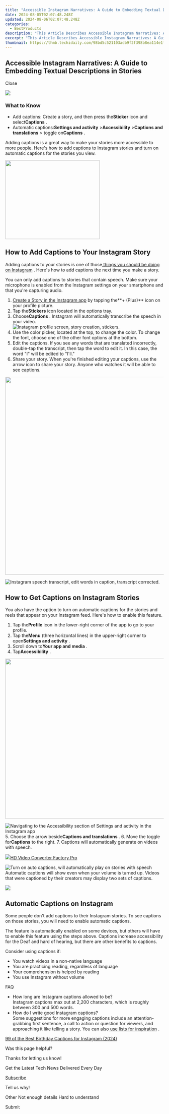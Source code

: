 ```yaml
---
title: "Accessible Instagram Narratives: A Guide to Embedding Textual Descriptions in Stories"
date: 2024-08-05T02:07:48.248Z
updated: 2024-08-06T02:07:48.248Z
categories:
  - BestProducts
description: "This Article Describes Accessible Instagram Narratives: A Guide to Embedding Textual Descriptions in Stories"
excerpt: "This Article Describes Accessible Instagram Narratives: A Guide to Embedding Textual Descriptions in Stories"
thumbnail: https://thmb.techidaily.com/98bd5c521103adb9f2f398b8ea114e1ff33040cece118b77c428c885565f6981.jpg
---
```


## Accessible Instagram Narratives: A Guide to Embedding Textual Descriptions in Stories

Close 

<!-- affiliate ads begin -->
<a href="https://store.nero.com/order/checkout.php?PRODS=42296740&QTY=1&AFFILIATE=108875&CART=1"><img src="https://www.nero.com/nero-com-wAssets/img/banners/2023/biu/Nero_BackItUp_Screen_2.webp" border="0"></a>
<!-- affiliate ads end -->
###  What to Know

* Add captions: Create a story, and then press the**Sticker** icon and select**Captions** .
* Automatic captions:**Settings and activity** \>**Accessibility** \>**Captions and translations** \> toggle on**Captions** .

 Adding captions is a great way to make your stories more accessible to more people. Here's how to add captions to Instagram stories and turn on automatic captions for the stories you view.

<!-- affiliate ads begin -->
<a href="https://printrendy.pxf.io/c/5597632/1453720/17020" target="_top" id="1453720"><img src="//a.impactradius-go.com/display-ad/17020-1453720" border="0" alt="" width="300" height="250"/></a><img height="0" width="0" src="https://imp.pxf.io/i/5597632/1453720/17020" style="position:absolute;visibility:hidden;" border="0" />
<!-- affiliate ads end -->
##  How to Add Captions to Your Instagram Story 

 Adding captions to your stories is one of those[ things you should be doing on Instagram](https://www.lifewire.com/things-you-should-definitely-be-doing-on-instagram-3485874) . Here's how to add captions the next time you make a story.

 You can only add captions to stories that contain speech. Make sure your microphone is enabled from the Instagram settings on your smartphone and that you're capturing audio.

1. [ Create a Story in the Instagram app](https://www.lifewire.com/post-a-story-on-instagram-5069910) by tapping the**\+ (Plus)** icon on your profile picture.
2. Tap the**Stickers** icon located in the options tray.
3. Choose**Captions** . Instagram will automatically transcribe the speech in your video.  
![Instagram profile screen, story creation, stickers.](https://www.lifewire.com/thmb/5QXaWxJYCONrGoToTTOqfm8IPzY=/1500x0/filters:no_upscale():max_bytes(150000):strip_icc():format(webp)/003captions-7269b600050c449db468b95141a916ca.jpg)
4. Use the color picker, located at the top, to change the color. To change the font, choose one of the other font options at the bottom.
5. Edit the captions. If you see any words that are translated incorrectly, double-tap the transcript, then tap the word to edit it. In this case, the word "I" will be edited to "I'll."
6. Share your story. When you're finished editing your captions, use the arrow icon to share your story. Anyone who watches it will be able to see captions.  
<!-- affiliate ads begin -->
<a href="https://thefitville.pxf.io/c/5597632/1526796/15852" target="_top" id="1526796"><img src="//a.impactradius-go.com/display-ad/15852-1526796" border="0" alt="" width="1200" height="628"/></a><img height="0" width="0" src="https://imp.pxf.io/i/5597632/1526796/15852" style="position:absolute;visibility:hidden;" border="0" />
<!-- affiliate ads end -->
![Instagram speech transcript, edit words in caption, transcript corrected.](https://www.lifewire.com/thmb/mH774TATn8g-KPdLQnayq_iBO-0=/1500x0/filters:no_upscale():max_bytes(150000):strip_icc():format(webp)/006captions-3fe8e98dd5f84ab9b03f41938aa01417.jpg)

##  How to Get Captions on Instagram Stories 

 You also have the option to turn on automatic captions for the stories and reels that appear on your Instagram feed. Here's how to enable this feature.

1. Tap the**Profile** icon in the lower-right corner of the app to go to your profile.
2. Tap the**Menu** (three horizontal lines) in the upper-right corner to open**Settings and activity** .
3. Scroll down to**Your app and media** .
4. Tap**Accessibility** .  
<!-- affiliate ads begin -->
<a href="https://coinrule.sjv.io/c/5597632/1958379/18409" target="_top" id="1958379"><img src="//a.impactradius-go.com/display-ad/18409-1958379" border="0" alt="" width="856" height="508"/></a><img height="0" width="0" src="https://imp.pxf.io/i/5597632/1958379/18409" style="position:absolute;visibility:hidden;" border="0" />
<!-- affiliate ads end -->
![Navigating to the Accessibility section of Settings and activity in the Instagram app](https://www.lifewire.com/thmb/fRQ5pzJlmuOEnCz1pZMza94YT9M=/1500x0/filters:no_upscale():max_bytes(150000):strip_icc():format(webp)/003_add-captions-to-instagram-stories-6503064-00cc56c1f7e94870971aea729c112b50.jpg)
5. Choose the arrow beside**Captions and translations** .
6. Move the toggle for**Captions** to the right.
7. Captions will automatically generate on videos with speech.  
<!-- affiliate ads begin -->
<a href="https://secure.2checkout.com/order/checkout.php?PRODS=4537546&QTY=1&AFFILIATE=108875&CART=1"><img src="https://secure.avangate.com/images/merchant/4b0a0290ad7df100b77e86839989a75e/products/7_copy_2_2_hdpro.png" border="0">HD Video Converter Factory Pro</a>
<!-- affiliate ads end -->
![Turn on auto captions, will automatically play on stories with speech](https://www.lifewire.com/thmb/fiX2Ckj8Uvo55Kj0jrMTGUKW950=/1500x0/filters:no_upscale():max_bytes(150000):strip_icc():format(webp)/007stories-3a9a638e662e41359d11ca21ab9d6f58.jpg)  
 Automatic captions will show even when your volume is turned up. Videos that were captioned by their creators may display two sets of captions.

<!-- affiliate ads begin -->
<a href="https://store.massmailsoftware.com/order/checkout.php?PRODS=1095219&QTY=1&AFFILIATE=108875&CART=1"><img src="https://secure.avangate.com/images/merchant/dc87c13749315c7217cdc4ac692e704c/banera_for_partners-20_%281%29.jpg" border="0"></a>
<!-- affiliate ads end -->
##  Automatic Captions on Instagram 

 Some people don't add captions to their Instagram stories. To see captions on those stories, you will need to enable automatic captions.

 The feature is automatically enabled on some devices, but others will have to enable this feature using the steps above. Captions increase accessibility for the Deaf and hard of hearing, but there are other benefits to captions.

 Consider using captions if:

* You watch videos in a non-native language
* You are practicing reading, regardless of language
* Your comprehension is helped by reading
* You use Instagram without volume

 FAQ

* How long are Instagram captions allowed to be?  
 Instagram captions max out at 2,200 characters, which is roughly between 300 and 500 words.
* How do I write good Instagram captions?  
 Some suggestions for more engaging captions include an attention-grabbing first sentence, a call to action or question for viewers, and approaching it like telling a story. You can also[ use lists for inspiration](https://www.lifewire.com/best-instagram-captions-4171697) .

[  99 of the Best Birthday Captions for Instagram (2024) ](https://www.lifewire.com/99-of-the-best-birthday-captions-for-instagram-2022-6502419) 

Was this page helpful?

Thanks for letting us know!

 Get the Latest Tech News Delivered Every Day

[ Subscribe ](https://www.lifewire.com/#) 

Tell us why!

 Other  Not enough details  Hard to understand 

 Submit 

<ins class="adsbygoogle"
     style="display:block"
     data-ad-format="autorelaxed"
     data-ad-client="ca-pub-7571918770474297"
     data-ad-slot="1223367746"></ins>



<ins class="adsbygoogle"
     style="display:block"
     data-ad-client="ca-pub-7571918770474297"
     data-ad-slot="8358498916"
     data-ad-format="auto"
     data-full-width-responsive="true"></ins>
